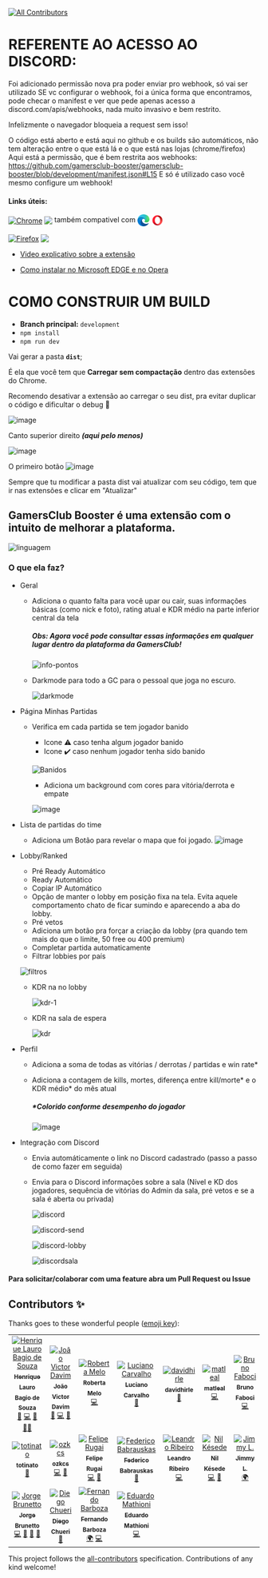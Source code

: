 <!-- ALL-CONTRIBUTORS-BADGE:START - Do not remove or modify this section -->
[![All Contributors](https://img.shields.io/badge/all_contributors-18-orange.svg?style=flat-square)](#contributors-)
<!-- ALL-CONTRIBUTORS-BADGE:END -->

# REFERENTE AO ACESSO AO DISCORD:

Foi adicionado permissão nova pra poder enviar pro webhook, só vai ser utilizado SE vc configurar o webhook, foi a única forma que encontramos, pode checar o manifest e ver que pede apenas acesso a discord.com/apis/webhooks, nada muito invasivo e bem restrito.

Infelizmente o navegador bloqueia a request sem isso!

O código está aberto e está aqui no github e os builds são automáticos, não tem alteração entre o que está lá e o que está nas lojas (chrome/firefox)
Aqui está a permissão, que é bem restrita aos webhooks: https://github.com/gamersclub-booster/gamersclub-booster/blob/development/manifest.json#L15
E só é utilizado caso você mesmo configure um webhook!

#### Links úteis:
[link-chrome]: https://chrome.google.com/webstore/detail/gamersclub-booster/dahnmmlhchpmmlgebpkpaofbefjdlpin 'Version published on Chrome Web Store'
[link-firefox]: https://addons.mozilla.org/pt-BR/firefox/addon/gamersclub-booster/ 'Version published on Mozilla Add-ons'

[<img src="https://raw.githubusercontent.com/alrra/browser-logos/90fdf03c/src/chrome/chrome.svg" width="48" alt="Chrome" valign="middle">][link-chrome] [<img valign="middle" src="https://img.shields.io/chrome-web-store/v/dahnmmlhchpmmlgebpkpaofbefjdlpin.svg?label=%20">][link-chrome] também compativel com [<img src="https://raw.githubusercontent.com/alrra/browser-logos/90fdf03c/src/edge/edge.svg" width="24" alt="Edge" valign="middle">][link-chrome] [<img src="https://raw.githubusercontent.com/alrra/browser-logos/90fdf03c/src/opera/opera.svg" width="24" alt="Opera" valign="middle">][link-chrome]

[<img src="https://raw.githubusercontent.com/alrra/browser-logos/90fdf03c/src/firefox/firefox.svg" width="48" alt="Firefox" valign="middle">][link-firefox] [<img valign="middle" src="https://img.shields.io/amo/v/gamersclub-booster.svg?label=%20">][link-firefox]

* [Video explicativo sobre a extensão](https://youtu.be/nmxw6xjsIjc)

* [Como instalar no Microsoft EDGE e no Opera](https://youtu.be/rELLprJ15ug)

# COMO CONSTRUIR UM BUILD
- **Branch principal:** `development`
- `npm install`
- `npm run dev`

Vai gerar a pasta **`dist`**;

É ela que você tem que **Carregar sem compactação** dentro das extensões do Chrome.

Recomendo desativar a extensão ao carregar o seu dist, pra evitar duplicar o código e dificultar o debug 🙂

![image](https://user-images.githubusercontent.com/32937653/219132820-027979fe-9a5b-42e4-b442-3f34b9db109c.png)

Canto superior direito ***(aqui pelo menos)***

![image](https://user-images.githubusercontent.com/32937653/219132918-1c98a987-c2d4-4e90-9613-1a085411d302.png)

O primeiro botão
![image](https://user-images.githubusercontent.com/32937653/219132972-0afa03fa-53d5-4a96-962d-38b42fe4ecfb.png)

Sempre que tu modificar a pasta dist vai atualizar com seu código, tem que ir nas extensões e clicar em "Atualizar"

## GamersClub Booster é uma extensão com o intuito de melhorar a plataforma.
![linguagem](https://user-images.githubusercontent.com/5823077/174089173-054fea38-c8f2-4fa2-b07c-2c0ba6dd7c85.jpg)
### O que ela faz?

- Geral
  - Adiciona o quanto falta para você upar ou cair, suas informações básicas (como nick e foto), rating atual e KDR médio na parte inferior central da tela <br>
    <h5> Obs: Agora você pode consultar essas informações em qualquer lugar dentro da plataforma da GamersClub! </h5>
  
    ![info-pontos](https://img001.prntscr.com/file/img001/huU_02wzQnuof9WR-kQsrA.png)
    
  - Darkmode para todo a GC para o pessoal que joga no escuro.

    ![darkmode](https://img001.prntscr.com/file/img001/pa_tRmTqTXmAUivL0fWZcQ.png)

- Página Minhas Partidas
  - Verifica em cada partida se tem jogador banido
    - Icone :warning: caso tenha algum jogador banido
    - Icone ✔️ caso nenhum jogador tenha sido banido

    ![Banidos](https://img001.prntscr.com/file/img001/D5DRnkVSRlqm0BkqzPQTAw.png)

    - Adiciona um background com cores para vitória/derrota e empate
    
    ![image](https://user-images.githubusercontent.com/1070818/108914631-661f2600-760a-11eb-9182-d98a2ef9beb5.png)

- Lista de partidas do time  
  - Adiciona um Botão para revelar o mapa que foi jogado.
  ![image](https://user-images.githubusercontent.com/1070818/107768870-dc23b300-6d15-11eb-9499-c32a7fdd732b.png)

- Lobby/Ranked  
  - Pré Ready Automático
  - Ready Automático
  - Copiar IP Automático
  - Opção de manter o lobby em posição fixa na tela. Evita aquele comportamento chato de ficar sumindo e aparecendo a aba do lobby.
  - Pré vetos
  - Adiciona um botão pra forçar a criação da lobby (pra quando tem mais do que o limite, 50 free ou 400 premium)
  - Completar partida automaticamente
  - Filtrar lobbies por país
 
  ![filtros](https://img001.prntscr.com/file/img001/C8R_8BhzRWOu6Ojw3fSfdg.png)
  - KDR na no lobby

    ![kdr-1](https://img001.prntscr.com/file/img001/U-t4M_AbQsGSpraSRw6Nlg.png)

  - KDR na sala de espera

    ![kdr](https://img001.prntscr.com/file/img001/RDXWnGZ4SUeil1XaOeWs1Q.png)

- Perfil
  - Adiciona a soma de todas as vitórias / derrotas / partidas e win rate*
  - Adiciona a contagem de kills, mortes, diferença entre kill/morte* e o KDR médio* do mês atual
    <h5>*Colorido conforme desempenho do jogador</h5>
  
    ![image](https://img001.prntscr.com/file/img001/261AjPwLTf2BAIfsU0Ij_Q.png)
  
- Integração com Discord
  - Envia automáticamente o link no Discord cadastrado (passo a passo de como fazer em seguida)
  - Envia para o Discord informações sobre a sala (Nível e KD dos jogadores, sequência de vitórias do Admin da sala, pré vetos e se a sala é aberta ou privada)

    ![discord](https://user-images.githubusercontent.com/5823077/174089159-632cba3f-7cda-43f3-975c-97df2bd7de52.jpg)

    ![discord-send](https://user-images.githubusercontent.com/5823077/174089163-0927db20-ad82-4800-aa1c-5e05f794eb70.jpg)

    ![discord-lobby](https://user-images.githubusercontent.com/5823077/174089161-27be6d4b-d794-40cc-8c6e-1851cb37232c.jpg)

    ![discordsala](https://user-images.githubusercontent.com/5823077/174089162-2b845f20-168e-4fea-bd16-32f5d42eaa16.jpg)


#### Para solicitar/colaborar com uma feature abra um Pull Request ou Issue

## Contributors ✨

Thanks goes to these wonderful people ([emoji key](https://allcontributors.org/docs/en/emoji-key)):

<!-- ALL-CONTRIBUTORS-LIST:START - Do not remove or modify this section -->
<!-- prettier-ignore-start -->
<!-- markdownlint-disable -->
<table>
  <tbody>
    <tr>
      <td align="center"><a href="https://github.com/henriquelbsouza"><img src="https://avatars.githubusercontent.com/u/1070818?v=4?s=100" width="100px;" alt="Henrique Lauro Bagio de Souza"/><br /><sub><b>Henrique Lauro Bagio de Souza</b></sub></a><br /><a href="https://github.com/gamersclub-booster/gamersclub-booster/issues?q=author%3Ahenriquelbsouza" title="Bug reports">🐛</a> <a href="https://github.com/gamersclub-booster/gamersclub-booster/commits?author=henriquelbsouza" title="Code">💻</a> <a href="#maintenance-henriquelbsouza" title="Maintenance">🚧</a> <a href="#mentoring-henriquelbsouza" title="Mentoring">🧑‍🏫</a></td>
      <td align="center"><a href="https://github.com/jvdavim"><img src="https://avatars.githubusercontent.com/u/16657663?v=4?s=100" width="100px;" alt="João Victor Davim"/><br /><sub><b>João Victor Davim</b></sub></a><br /><a href="https://github.com/gamersclub-booster/gamersclub-booster/issues?q=author%3Ajvdavim" title="Bug reports">🐛</a> <a href="https://github.com/gamersclub-booster/gamersclub-booster/commits?author=jvdavim" title="Code">💻</a> <a href="#maintenance-jvdavim" title="Maintenance">🚧</a></td>
      <td align="center"><a href="https://github.com/RobertaMelo"><img src="https://avatars.githubusercontent.com/u/31969450?v=4?s=100" width="100px;" alt="Roberta Melo"/><br /><sub><b>Roberta Melo</b></sub></a><br /><a href="https://github.com/gamersclub-booster/gamersclub-booster/commits?author=RobertaMelo" title="Code">💻</a></td>
      <td align="center"><a href="https://github.com/lucianocarvalho"><img src="https://avatars.githubusercontent.com/u/14339481?v=4?s=100" width="100px;" alt="Luciano Carvalho"/><br /><sub><b>Luciano Carvalho</b></sub></a><br /><a href="#design-lucianocarvalho" title="Design">🎨</a></td>
      <td align="center"><a href="https://github.com/davidhirle"><img src="https://avatars.githubusercontent.com/u/51386047?v=4?s=100" width="100px;" alt="davidhirle"/><br /><sub><b>davidhirle</b></sub></a><br /><a href="https://github.com/gamersclub-booster/gamersclub-booster/issues?q=author%3Adavidhirle" title="Bug reports">🐛</a></td>
      <td align="center"><a href="https://github.com/matleal"><img src="https://avatars.githubusercontent.com/u/58441113?v=4?s=100" width="100px;" alt="matleal"/><br /><sub><b>matleal</b></sub></a><br /><a href="https://github.com/gamersclub-booster/gamersclub-booster/commits?author=matleal" title="Code">💻</a></td>
      <td align="center"><a href="https://github.com/KINZs"><img src="https://avatars.githubusercontent.com/u/48375198?v=4?s=100" width="100px;" alt="Bruno Faboci"/><br /><sub><b>Bruno Faboci</b></sub></a><br /><a href="https://github.com/gamersclub-booster/gamersclub-booster/commits?author=KINZs" title="Code">💻</a></td>
    </tr>
    <tr>
      <td align="center"><a href="https://github.com/totinato"><img src="https://avatars.githubusercontent.com/u/56313687?v=4?s=100" width="100px;" alt="totinato"/><br /><sub><b>totinato</b></sub></a><br /><a href="https://github.com/gamersclub-booster/gamersclub-booster/issues?q=author%3Atotinato" title="Bug reports">🐛</a></td>
      <td align="center"><a href="https://github.com/ozkcs"><img src="https://avatars.githubusercontent.com/u/35303121?v=4?s=100" width="100px;" alt="ozkcs"/><br /><sub><b>ozkcs</b></sub></a><br /><a href="https://github.com/gamersclub-booster/gamersclub-booster/commits?author=ozkcs" title="Code">💻</a> <a href="https://github.com/gamersclub-booster/gamersclub-booster/issues?q=author%3Aozkcs" title="Bug reports">🐛</a></td>
      <td align="center"><a href="https://average.digital"><img src="https://avatars.githubusercontent.com/u/11398105?v=4?s=100" width="100px;" alt="Felipe Rugai"/><br /><sub><b>Felipe Rugai</b></sub></a><br /><a href="https://github.com/gamersclub-booster/gamersclub-booster/commits?author=feliperugai" title="Code">💻</a> <a href="#design-feliperugai" title="Design">🎨</a></td>
      <td align="center"><a href="http://babrauskas.dev"><img src="https://avatars.githubusercontent.com/u/19313864?v=4?s=100" width="100px;" alt="Federico Babrauskas"/><br /><sub><b>Federico Babrauskas</b></sub></a><br /><a href="https://github.com/gamersclub-booster/gamersclub-booster/issues?q=author%3Afedebabrauskas" title="Bug reports">🐛</a></td>
      <td align="center"><a href="https://github.com/leandroribeir0"><img src="https://avatars.githubusercontent.com/u/62257278?v=4?s=100" width="100px;" alt="Leandro Ribeiro"/><br /><sub><b>Leandro Ribeiro</b></sub></a><br /><a href="https://github.com/gamersclub-booster/gamersclub-booster/commits?author=leandroribeir0" title="Code">💻</a></td>
      <td align="center"><a href="http://nilkesede.sh"><img src="https://avatars.githubusercontent.com/u/1965127?v=4?s=100" width="100px;" alt="Nil Késede"/><br /><sub><b>Nil Késede</b></sub></a><br /><a href="https://github.com/gamersclub-booster/gamersclub-booster/commits?author=nilkesede" title="Code">💻</a> <a href="https://github.com/gamersclub-booster/gamersclub-booster/issues?q=author%3Anilkesede" title="Bug reports">🐛</a></td>
      <td align="center"><a href="https://github.com/Skyy4"><img src="https://avatars.githubusercontent.com/u/47400940?v=4?s=100" width="100px;" alt="Jimmy L."/><br /><sub><b>Jimmy L.</b></sub></a><br /><a href="#translation-Skyy4" title="Translation">🌍</a> </td>
    </tr>
    <tr>
      <td align="center"><a href="http://jorgebrunetto.com.br"><img src="https://avatars.githubusercontent.com/u/5823077?v=4?s=100" width="100px;" alt="Jorge Brunetto"/><br /><sub><b>Jorge Brunetto</b></sub></a><br /><a href="https://github.com/gamersclub-booster/gamersclub-booster/commits?author=jorgebrunetto" title="Code">💻</a> <a href="#design-jorgebrunetto" title="Design">🎨</a> <a href="https://github.com/gamersclub-booster/gamersclub-booster/issues?q=author%3Ajorgebrunetto" title="Bug reports">🐛</a> <a href="#maintenance-jorgebrunetto" title="Maintenance">🚧</a></td>
      <td align="center"><a href="https://github.com/dchueri"><img src="https://avatars.githubusercontent.com/u/84249430?v=4?s=100" width="100px;" alt="Diego Chueri"/><br /><sub><b>Diego Chueri</b></sub></a><br /><a href="https://github.com/gamersclub-booster/gamersclub-booster/commits?author=dchueri" title="Documentation">📖</a></td>
      <td align="center"><a href="https://github.com/barbozafernando"><img src="https://avatars.githubusercontent.com/u/45888984?v=4?s=100" width="100px;" alt="Fernando Barboza"/><br /><sub><b>Fernando Barboza</b></sub></a><br /><a href="#translation-barbozafernando" title="Translation">🌍</a> <a href="https://github.com/gamersclub-booster/gamersclub-booster/commits?author=barbozafernando" title="Code">💻</a></td>
      <td align="center"><a href="https://github.com/EMathioni"><img src="https://avatars.githubusercontent.com/u/78946931?v=4?s=100" width="100px;" alt="Eduardo Mathioni"/><br /><sub><b>Eduardo Mathioni</b></sub></a><br /><a href="https://github.com/gamersclub-booster/gamersclub-booster/commits?author=EMathioni" title="Code">💻</a></td>
    </tr>
  </tbody>
</table>

<!-- markdownlint-restore -->
<!-- prettier-ignore-end -->

<!-- ALL-CONTRIBUTORS-LIST:END -->

This project follows the [all-contributors](https://github.com/all-contributors/all-contributors) specification. Contributions of any kind welcome!
